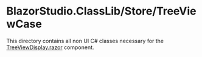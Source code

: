 ﻿# BlazorStudio.ClassLib/Store/TreeViewCase
This directory contains all non UI C# classes necessary for the [TreeViewDisplay.razor](/BlazorStudio.RazorLib/TreeViewCase/TreeViewDisplay.razor) component.

